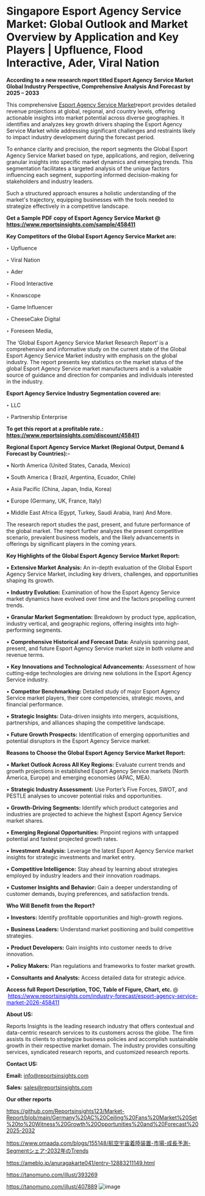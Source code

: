 # Singapore Esport Agency Service Market: Global Outlook and Market Overview by Application and Key Players | Upfluence, Flood Interactive, Ader, Viral Nation

<strong>According to a new research report titled Esport Agency Service Market Global Industry Perspective, Comprehensive Analysis And Forecast by 2025 – 2033</strong>

This comprehensive <a href=https://www.reportsinsights.com/sample/458411>Esport Agency Service Market</a>report provides detailed revenue projections at global, regional, and country levels, offering actionable insights into market potential across diverse geographies. It identifies and analyzes key growth drivers shaping the Esport Agency Service Market while addressing significant challenges and restraints likely to impact industry development during the forecast period.

To enhance clarity and precision, the report segments the Global Esport Agency Service Market based on type, applications, and region, delivering granular insights into specific market dynamics and emerging trends. This segmentation facilitates a targeted analysis of the unique factors influencing each segment, supporting informed decision-making for stakeholders and industry leaders.

Such a structured approach ensures a holistic understanding of the market's trajectory, equipping businesses with the tools needed to strategize effectively in a competitive landscape.

<strong>Get a Sample PDF copy of Esport Agency Service Market </strong><strong>@<a href=https://www.reportsinsights.com/sample/458411 style=color:#0000ff;> https://www.reportsinsights.com/sample/458411</a></strong></font>

<strong>Key Competitors of the Global Esport Agency Service Market are:</strong>

‣ Upfluence

‣ Viral Nation

‣ Ader

‣ Flood Interactive

‣ Knowscope

‣ Game Influencer

‣ CheeseCake Digital

‣ Foreseen Media,

The ‘Global Esport Agency Service Market Research Report’ is a comprehensive and informative study on the current state of the Global Esport Agency Service Market industry with emphasis on the global industry. The report presents key statistics on the market status of the global Esport Agency Service market manufacturers and is a valuable source of guidance and direction for companies and individuals interested in the industry.

<strong>Esport Agency Service Industry Segmentation covered are:</strong>

‣ LLC

‣ Partnership Enterprise

<strong>To get this report at a profitable rate.: <a href=https://www.reportsinsights.com/discount/458411 style=color:#0000ff;>https://www.reportsinsights.com/discount/458411</a></strong></font>

<strong>Regional Esport Agency Service Market (Regional Output, Demand &amp; Forecast by Countries):-</strong>

• North America (United States, Canada, Mexico)

• South America ( Brazil, Argentina, Ecuador, Chile)

• Asia Pacific (China, Japan, India, Korea)

• Europe (Germany, UK, France, Italy)

• Middle East Africa (Egypt, Turkey, Saudi Arabia, Iran) And More.

The research report studies the past, present, and future performance of the global market. The report further analyzes the present competitive scenario, prevalent business models, and the likely advancements in offerings by significant players in the coming years.

<strong>Key Highlights of the Global Esport Agency Service Market Report:</strong>

• <strong>Extensive Market Analysis:</strong> An in-depth evaluation of the Global Esport Agency Service Market, including key drivers, challenges, and opportunities shaping its growth.

• <strong>Industry Evolution:</strong> Examination of how the Esport Agency Service market dynamics have evolved over time and the factors propelling current trends.

• <strong>Granular Market Segmentation:</strong> Breakdown by product type, application, industry vertical, and geographic regions, offering insights into high-performing segments.

• <strong>Comprehensive Historical and Forecast Data:</strong> Analysis spanning past, present, and future Esport Agency Service market size in both volume and revenue terms.

• <strong>Key Innovations and Technological Advancements:</strong> Assessment of how cutting-edge technologies are driving new solutions in the Esport Agency Service industry.

• <strong>Competitor Benchmarking:</strong> Detailed study of major Esport Agency Service market players, their core competencies, strategic moves, and financial performance.

• <strong>Strategic Insights:</strong> Data-driven insights into mergers, acquisitions, partnerships, and alliances shaping the competitive landscape.

• <strong>Future Growth Prospects:</strong> Identification of emerging opportunities and potential disruptors in the Esport Agency Service market.

<strong>Reasons to Choose the Global Esport Agency Service Market Report:</strong>

• <strong>Market Outlook Across All Key Regions:</strong> Evaluate current trends and growth projections in established Esport Agency Service markets (North America, Europe) and emerging economies (APAC, MEA).

• <strong>Strategic Industry Assessment:</strong> Use Porter’s Five Forces, SWOT, and PESTLE analyses to uncover potential risks and opportunities.

• <strong>Growth-Driving Segments:</strong> Identify which product categories and industries are projected to achieve the highest Esport Agency Service market shares.

• <strong>Emerging Regional Opportunities:</strong> Pinpoint regions with untapped potential and fastest projected growth rates.

• <strong>Investment Analysis:</strong> Leverage the latest Esport Agency Service market insights for strategic investments and market entry.

• <strong>Competitive Intelligence:</strong> Stay ahead by learning about strategies employed by industry leaders and their innovation roadmaps.

• <strong>Customer Insights and Behavior:</strong> Gain a deeper understanding of customer demands, buying preferences, and satisfaction trends.

<strong>Who Will Benefit from the Report?</strong>

• <strong>Investors:</strong> Identify profitable opportunities and high-growth regions.

• <strong>Business Leaders:</strong> Understand market positioning and build competitive strategies.

• <strong>Product Developers:</strong> Gain insights into customer needs to drive innovation.

• <strong>Policy Makers:</strong> Plan regulations and frameworks to foster market growth.

• <strong>Consultants and Analysts:</strong> Access detailed data for strategic advice.
</ul>
<strong>Access full Report Description, TOC, Table of Figure, Chart, etc. </strong>@  <a href=https://www.reportsinsights.com/industry-forecast/esport-agency-service-market-2026-458411 style=color:#0000ff;>https://www.reportsinsights.com/industry-forecast/esport-agency-service-market-2026-458411</a></font>

<strong><strong>About US</strong>:</strong>

Reports Insights is the leading research industry that offers contextual and data-centric research services to its customers across the globe. The firm assists its clients to strategize business policies and accomplish sustainable growth in their respective market domain. The industry provides consulting services, syndicated research reports, and customized research reports.

<strong>Contact US:</strong>

<p class=""""><b>Email:</b> <a href=mailto:info@reportsinsights.com>info@reportsinsights.com</a></p>
<p class=""""><b>Sales:</b> <a href=mailto:sales@reportsinsights.com>sales@reportsinsights.com</a></p>

<strong>Our other reports</strong>

<a href=https://github.com/Reportsinsights123/Market-Report/blob/main/Germany%20AC%20Ceiling%20Fans%20Market%20Set%20to%20Witness%20Growth%20Opportunities%20and%20Forecast%202025-2032>https://github.com/Reportsinsights123/Market-Report/blob/main/Germany%20AC%20Ceiling%20Fans%20Market%20Set%20to%20Witness%20Growth%20Opportunities%20and%20Forecast%202025-2032</a>

<a href=https://www.omaada.com/blogs/155148/航空宇宙着陸装置-市場-成長予測-Segmentシェア-2032年のTrends>https://www.omaada.com/blogs/155148/航空宇宙着陸装置-市場-成長予測-Segmentシェア-2032年のTrends</a>

<a href=https://ameblo.jp/anuragakarte041/entry-12883211149.html>https://ameblo.jp/anuragakarte041/entry-12883211149.html</a>

<a href=https://tanomuno.com/illust/393269>https://tanomuno.com/illust/393269</a>

<a href=https://tanomuno.com/illust/407889>https://tanomuno.com/illust/407889</a>
![image](https://github.com/user-attachments/assets/ef1413ce-488e-4e42-b2aa-d2335de82afd)
